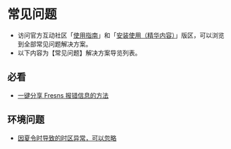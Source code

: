 # 常见问题

- 访问官方互动社区「[使用指南](https://discuss.fresns.org/group/guide)」和「[安装使用（精华内容）](https://discuss.fresns.org/group/use?allDigest=1)」版区，可以浏览到全部常见问题解决方案。
- 以下内容为【常见问题】解决方案导览列表。

## 必看

- [一键分享 Fresns 报错信息的方法](https://discuss.fresns.org/post/h2rSQEAm)

## 环境问题

- [因夏令时导致的时区异常，可以忽略](https://discuss.fresns.org/post/h8ZIjVAZ)
